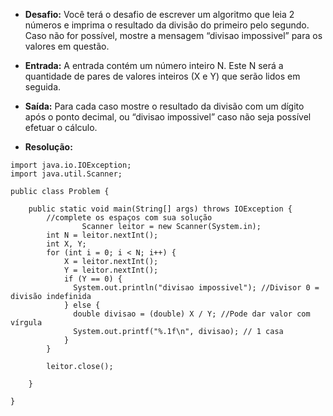 * **Desafio:** Você terá o desafio de escrever um algoritmo que leia 2 números e imprima o resultado da divisão do primeiro pelo segundo. Caso não for possível, mostre a mensagem “divisao impossivel” para os valores em questão.  

* **Entrada:** A entrada contém um número inteiro N. Este N será a quantidade de pares de valores inteiros (X e Y) que serão lidos em seguida.

* **Saída:** Para cada caso mostre o resultado da divisão com um dígito após o ponto decimal, ou “divisao impossivel” caso não seja possível efetuar o cálculo.

* **Resolução:**
```
import java.io.IOException;
import java.util.Scanner;

public class Problem {
	
    public static void main(String[] args) throws IOException {
		//complete os espaços com sua solução
                Scanner leitor = new Scanner(System.in);
		int N = leitor.nextInt();
		int X, Y;
		for (int i = 0; i < N; i++) {
			X = leitor.nextInt();
			Y = leitor.nextInt();
			if (Y == 0) {
			  System.out.println("divisao impossivel"); //Divisor 0 = divisão indefinida
			} else { 
			  double divisao = (double) X / Y; //Pode dar valor com vírgula
			  System.out.printf("%.1f\n", divisao); // 1 casa 
			}
		}
		
		leitor.close();
		
    }
	
}
```